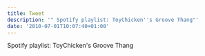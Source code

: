 ```yaml
---
title: Tweet
description: '" Spotify playlist: ToyChicken''s Groove Thang"'
date: '2010-07-01T10:07:40+01:00'
---
```

 Spotify playlist: ToyChicken's Groove Thang
